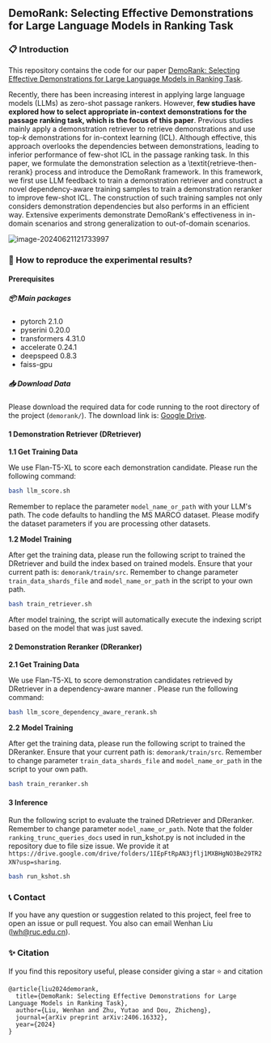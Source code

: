 ## DemoRank: Selecting Effective Demonstrations for Large Language Models in Ranking Task

### 📋 Introduction

This repository contains the code for our paper [DemoRank: Selecting Effective Demonstrations for Large Language Models in Ranking Task](https://arxiv.org/pdf/2406.16332). 

Recently, there has been increasing interest in applying large language models (LLMs) as zero-shot passage rankers. However, **few studies have explored how to select appropriate in-context demonstrations for the passage ranking task, which is the focus of this paper**. Previous studies mainly apply a demonstration retriever to retrieve demonstrations and use top-$k$ demonstrations for in-context learning (ICL). Although effective, this approach overlooks the dependencies between demonstrations, leading to inferior performance of few-shot ICL in the passage ranking task. In this paper, we formulate the demonstration selection as a \textit{retrieve-then-rerank} process and introduce the DemoRank framework. In this framework, we first use LLM feedback to train a demonstration retriever and construct a novel dependency-aware training samples to train a demonstration reranker to improve few-shot ICL. The construction of such training samples not only considers demonstration dependencies but also performs in an efficient way. Extensive experiments demonstrate DemoRank's effectiveness in in-domain scenarios and strong generalization to out-of-domain scenarios.

![image-20240621121733997](https://8421bcd.oss-cn-beijing.aliyuncs.com/img/image-20240621121733997.png)

### 📝 How to reproduce the experimental results?

#### Prerequisites

##### 📦 Main packages

- pytorch 2.1.0
- pyserini 0.20.0
- transformers 4.31.0
- accelerate 0.24.1
- deepspeed 0.8.3
- faiss-gpu

##### 📥 Download Data

Please download the required data for code running to the root directory of the project (`demorank/`). The download link is: [Google Drive](https://drive.google.com/drive/folders/1oPOCMIq491pUrnHW2Ivw793ZUfZtv_3R?usp=sharing).

#### 1 Demonstration Retriever (DRetriever)

**1.1 Get Training Data**

We use Flan-T5-XL to score each demonstration candidate. Please run the following command:

```bash
bash llm_score.sh
```

Remember to replace the parameter `model_name_or_path` with your LLM's path. The code defaults to handling the MS MARCO dataset. Please modify the dataset parameters if you are processing other datasets.

**1.2 Model Training**

After get the training data, please run the following script to trained the DRetriever and build the index based on trained models. Ensure that your current path is: `demorank/train/src`. Remember to change parameter `train_data_shards_file` and `model_name_or_path` in the script to your own path.

```bash
bash train_retriever.sh
```

 After model training, the script will automatically execute the indexing script based on the model that was just saved. 

#### 2 Demonstration Reranker (DReranker)

**2.1 Get Training Data**

We use Flan-T5-XL to score demonstration candidates retrieved by DRetriever in a dependency-aware manner . Please run the following command:

```bash
bash llm_score_dependency_aware_rerank.sh
```

**2.2 Model Training**

After get the training data, please run the following script to trained the DReranker. Ensure that your current path is: `demorank/train/src`. Remember to change parameter `train_data_shards_file` and `model_name_or_path` in the script to your own path.

```bash
bash train_reranker.sh
```

#### 3 Inference

Run the following script to evaluate the trained DRetriever and DReranker. Remember to change parameter `model_name_or_path`. Note that the folder `ranking_trunc_queries_docs` used in run_kshot.py is not included in the repository due to file size issue. We provide it at `https://drive.google.com/drive/folders/1IEpFtRpAN3jflj1MXBHgNO3Be29TR2XN?usp=sharing`.

```bash
bash run_kshot.sh
```

### 📞 Contact

If you have any question or suggestion related to this project, feel free to open an issue or pull request. You also can email Wenhan Liu ([lwh@ruc.edu.cn](mailto:lwh@ruc.edu.cn)).

### ✨ Citation

If you find this repository useful, please consider giving a star ⭐ and citation

```
@article{liu2024demorank,
  title={DemoRank: Selecting Effective Demonstrations for Large Language Models in Ranking Task},
  author={Liu, Wenhan and Zhu, Yutao and Dou, Zhicheng},
  journal={arXiv preprint arXiv:2406.16332},
  year={2024}
}
```
